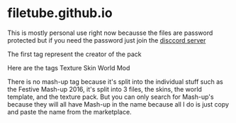 # filetube.github.io

This is mostly personal use right now becausse the files are password protected but if you need the password just join the [disccord server](https://discord.gg/H8XDstGhpR)

The first tag represent the creator of the pack

Here are the tags
Texture
Skin
World
Mod

There is no mash-up tag because it's split into the individual stuff such as the Festive Mash-up 2016, it's split into 3 files, the skins, the world template, and the texture pack. But you can only search for Mash-up's because they will all have Mash-up in the name because all I do is just copy and paste the name from the marketplace.
